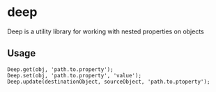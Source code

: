 deep
====

Deep is a utility library for working with nested properties on objects

## Usage

````
Deep.get(obj, 'path.to.property');
Deep.set(obj, 'path.to.property', 'value');
Deep.update(destinationObject, sourceObject, 'path.to.ptoperty');
